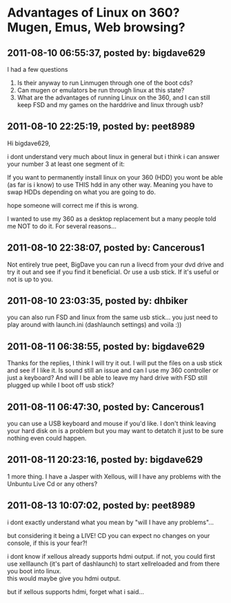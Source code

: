 # Advantages of Linux on 360? Mugen, Emus, Web browsing?

## 2011-08-10 06:55:37, posted by: bigdave629

I had a few questions  
 1. Is their anyway to run Linmugen through one of the boot cds?  
 2. Can mugen or emulators be run through linux at this state?  
 3. What are the advantages of running Linux on the 360, and I can still keep FSD and my games on the harddrive and linux through usb?

## 2011-08-10 22:25:19, posted by: peet8989

Hi bigdave629,  
   
   
 i dont understand very much about linux in general but i think i can answer your number 3 at least one segment of it:  
   
 If you want to permanently install linux on your 360 (HDD) you wont be able (as far is i know) to use THIS hdd in any other way. Meaning you have to swap HDDs depending on what you are going to do.  
   
 hope someone will correct me if this is wrong.  
   
 I wanted to use my 360 as a desktop replacement but a many people told me NOT to do it. For several reasons...

## 2011-08-10 22:38:07, posted by: Cancerous1

Not entirely true peet, BigDave you can run a livecd from your dvd drive and try it out and see if you find it beneficial. Or use a usb stick. If it's useful or not is up to you.

## 2011-08-10 23:03:35, posted by: dhbiker

you can also run FSD and linux from the same usb stick... you just need to play around with launch.ini (dashlaunch settings) and voila :))

## 2011-08-11 06:38:55, posted by: bigdave629

Thanks for the replies, I think I will try it out. I will put the files on a usb stick and see if I like it. Is sound still an issue and can I use my 360 controller or just a keyboard? And will I be able to leave my hard drive with FSD still plugged up while I boot off usb stick?

## 2011-08-11 06:47:30, posted by: Cancerous1

you can use a USB keyboard and mouse if you'd like. I don't think leaving your hard disk on is a problem but you may want to detatch it just to be sure nothing even could happen.

## 2011-08-11 20:23:16, posted by: bigdave629

1 more thing. I have a Jasper with Xellous, will I have any problems with the Unbuntu Live Cd or any others?

## 2011-08-13 10:07:02, posted by: peet8989

i dont exactly understand what you mean by "will I have any problems"...  
   
 but considering it being a LIVE! CD you can expect no changes on your console, if this is your fear?!  
   
 i dont know if xellous already supports hdmi output. if not, you could first use xelllaunch (it's part of dashlaunch) to start xellreloaded and from there you boot into linux.  
 this would maybe give you hdmi output.  
   
 but if xellous supports hdmi, forget what i said...